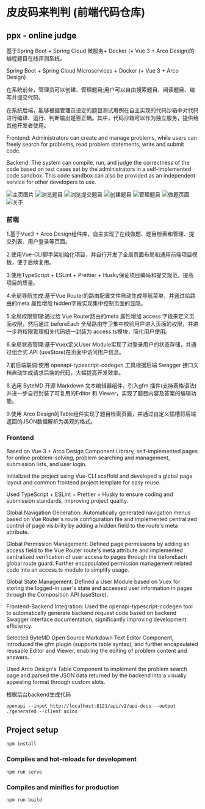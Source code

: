 # 皮皮码来判判 (前端代码仓库)
## ppx - online judge

基于Spring Boot + Spring Cloud 微服务+ Docker (+ Vue 3 + Arco Design)的编程题目在线评测系统。

Spring Boot + Spring Cloud Microservices + Docker (+ Vue 3 + Arco Design)

在系统前台，管理员可以创建、管理题目;用户可以自由搜索题目、阅读题目、编写并提交代码。

在系统后端，能够根据管理员设定的题目测试用例在自主实现的代码沙箱中对代码进行编译、运行、判断输出是否正确。其中，代码沙箱可以作为独立服务，提供给其他开发者使用。

Frontend: Administrators can create and manage problems, while users can freely search for problems, read problem statements, write and submit code.

Backend: The system can compile, run, and judge the correctness of the code based on test cases set by the administrators in a self-implemented code sandbox. This code sandbox can also be provided as an independent service for other developers to use.

![主页图片](https://github.com/pipixiangz/ppxoj-frontend/blob/main/imgs/mainPage.jpg)
![浏览题目](https://github.com/pipixiangz/ppxoj-frontend/blob/main/imgs/questionView.jpg)
![浏览提交题目](https://github.com/pipixiangz/ppxoj-frontend/blob/main/imgs/questionSubmitView.jpg)
![创建题目](https://github.com/pipixiangz/ppxoj-frontend/blob/main/imgs/createQuestionView.jpg)
![管理题目](https://github.com/pipixiangz/ppxoj-frontend/blob/main/imgs/manageQuestionView.jpg)
![做题页面](https://github.com/pipixiangz/ppxoj-frontend/blob/main/imgs/doQuestionView.png)
![关于](https://github.com/pipixiangz/ppxoj-frontend/blob/main/imgs/about.png)

### 前端

1.基于Vue3 + Arco Design组件库，自主实现了在线做题、题目检索和管理、提交列表、用户登录等页面。

2.使用Vue-CLI脚手架初始化项目，并自行开发了全局页面布局和通用前端项目模板，便于后续复用。

3.使用TypeScript + ESLint + Prettier + Husky保证项目编码和提交规范，提高项目的质量。

4.全局导航生成:基于Vue Router的路由配置文件自动生成导航菜单，并通过给路由的meta 属性增加 hidden字段实现集中控制页面的显隐。

5.全局权限管理:通过给 Vue Router路由的meta 属性增加 access 字段来定义页面权限，然后通过 beforeEach 全局路由守卫集中校验用户进入页面的权限，并进一步将权限管理相关代码统一封装为 access.ts模块，简化用户使用。

6.全局状态管理:基于Vuex定义User Module实现了对登录用户的状态存储，并通过组合式 API (useStore)在页面中访问用户信息。

7.前后端联调:使用 openapi-typescript-codegen 工具根据后端 Swagger 接口文档自动生成请求后端的代码，大幅提高开发效率。

8.选用 ByteMD 开源 Markdown 文本编辑器组件，引入gfm 插件(支持表格语法)并进一步自行封装了可复用的Editor 和 Viewer，实现了题目内容及答案的编辑功能。

9.使用 Arco Design的Table组件实现了题目检索页面，并通过自定义插槽将后端返回的JSON数据解析为美观的格式。

### Frontend

Based on Vue 3 + Arco Design Component Library, self-implemented pages for online problem-solving, problem searching and management, submission lists, and user login.

Initialized the project using Vue-CLI scaffold and developed a global page layout and common frontend project template for easy reuse.

Used TypeScript + ESLint + Prettier + Husky to ensure coding and submission standards, improving project quality.

Global Navigation Generation: Automatically generated navigation menus based on Vue Router's route configuration file and implemented centralized control of page visibility by adding a hidden field to the route's meta attribute.

Global Permission Management: Defined page permissions by adding an access field to the Vue Router route's meta attribute and implemented centralized verification of user access to pages through the beforeEach global route guard. Further encapsulated permission management related code into an access.ts module to simplify usage.

Global State Management: Defined a User Module based on Vuex for storing the logged-in user's state and accessed user information in pages through the Composition API (useStore).

Frontend-Backend Integration: Used the openapi-typescript-codegen tool to automatically generate backend request code based on backend Swagger interface documentation, significantly improving development efficiency.

Selected ByteMD Open Source Markdown Text Editor Component, introduced the gfm plugin (supports table syntax), and further encapsulated reusable Editor and Viewer, enabling the editing of problem content and answers.

Used Arco Design's Table Component to implement the problem search page and parsed the JSON data returned by the backend into a visually appealing format through custom slots.

根据后台backend生成代码

```
openapi --input http://localhost:8121/api/v2/api-docs --output ./generated --client axios
```

## Project setup
```
npm install
```

### Compiles and hot-reloads for development
```
npm run serve
```

### Compiles and minifies for production
```
npm run build
```

